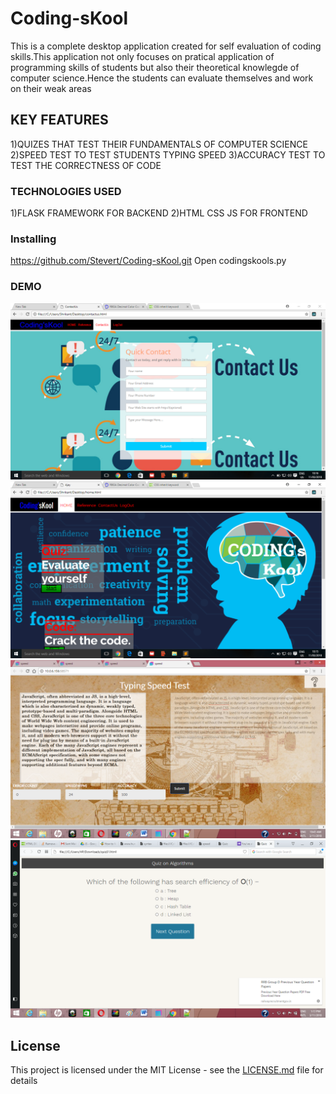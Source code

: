 # Coding-sKool
This is a complete desktop application created for self evaluation of coding skills.This application not only focuses on pratical application of programming skills of students but also their theoretical knowlegde of computer science.Hence the students can evaluate themselves and work on their weak areas 
 



## KEY FEATURES
1)QUIZES THAT TEST THEIR FUNDAMENTALS OF COMPUTER SCIENCE
2)SPEED TEST TO TEST STUDENTS TYPING SPEED
3)ACCURACY TEST TO TEST THE CORRECTNESS OF CODE


### TECHNOLOGIES USED

1)FLASK FRAMEWORK FOR BACKEND
2)HTML CSS JS FOR FRONTEND



### Installing
https://github.com/Stevert/Coding-sKool.git
Open codingskools.py




### DEMO
![DEMO](cont.PNG)
![DEMO](hom%20(1).PNG)
![DEMO](image.png)
![DEMO](image1.png)







## License

This project is licensed under the MIT License - see the [LICENSE.md](LICENSE.md) file for details
